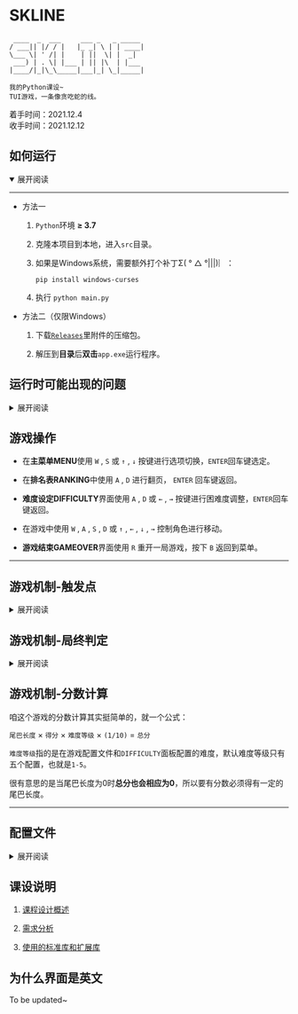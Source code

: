# SKLINE

```
 ____  _  ___     ___ _   _ _____
/ ___|| |/ / |   |_ _| \ | | ____|
\___ \| ' /| |    | ||  \| |  _|
 ___) | . \| |___ | || |\  | |___
|____/|_|\_\_____|___|_| \_|_____|

我的Python课设~ 
TUI游戏，一条像贪吃蛇的线。
```

着手时间：2021.12.4  
收手时间：2021.12.12


## 如何运行  

<details open>
<summary>展开阅读</summary>

------

* 方法一

    1. ```Python```环境 **≥ 3.7**

    2. 克隆本项目到本地，进入```src```目录。

    3. 如果是Windows系统，需要额外打个补丁Σ( ° △ °|||)︴：

        ```
        pip install windows-curses
        ```

    4. 执行 ```python main.py```  

<a id='exec_method2'></a>

* 方法二（仅限Windows）

    1. 下载[```Releases```](https://github.com/SomeBottle/skline@main/releases/latest)里附件的压缩包。  

    2. 解压到**目录**后**双击**```app.exe```运行程序。  

</details>

## 运行时可能出现的问题

<details>
<summary>展开阅读</summary>

---------

1. 运行即报错:  

    很有可能是```Python```版本低于```3.7```导致的。也有可能是窗口过小（见下面）  

2. 主菜单没有问题，但是进入游戏后抛出异常从而退出程序，异常中有```init_color```字样:  

    虽然程序在初始化颜色时会**判断终端是否支持颜色**，但是如果**终端不支持256色**或发生其他不好判断的异常（curses异常太模糊了，难以寻因），仍然会出现```init_color```错误，于是我在```config.json```里加了个**是否使用颜色**的配置项：

    ```json
    "use_color": true,
    ```

    改成不使用颜色就能解决问题（画面全变一个颜色其实增加难度了 w(ﾟДﾟ)w）：

    ```json
    "use_color": false,
    ```

3. 如果进入游戏后抛出异常，但异常中没有```init_color```字样：

    很有可能是终端屏幕小了，拉大就行。我在某个远程win7计算机上测试时发现**CMD窗口**竟然无法鼠标拖拉调整，怎么办呢？  

    ![change the size](https://cdn.jsdelivr.net/gh/SomeBottle/skline@main/docs/pics/win_size_of_cmd.gif)  

如果按[方法二](#exec_method2)运行程序，抛出异常时可能会直接**闪退**。为了看到异常，你可以选择把```app.exe```**拖拽**到```命令提示符```或者```PowerShell```里然后执行：  

![drag to cmd](https://cdn.jsdelivr.net/gh/SomeBottle/skline@main/docs/pics/drag_to_cmd.gif)  

</details>

## 游戏操作

* 在**主菜单MENU**使用 ```W``` , ```S``` 或 ```↑``` , ```↓``` 按键进行选项切换，```ENTER```回车键选定。  

* 在**排名表RANKING**中使用 ```A``` , ```D``` 进行翻页， ```ENTER``` 回车键返回。

* **难度设定DIFFICULTY**界面使用 ```A``` , ```D``` 或 ```←``` , ```→``` 按键进行困难度调整，```ENTER```回车键返回。

* 在游戏中使用 ```W``` , ```A``` , ```S``` , ```D``` 或 ```↑``` , ```←``` , ```↓``` , ```→``` 控制角色进行移动。

* **游戏结束GAMEOVER**界面使用 ```R``` 重开一局游戏，按下 ```B``` 返回到菜单。


------

## 游戏机制-触发点

<details>
<summary>展开阅读</summary>

--------

虽然称作是触发点，实际上也没啥高大上的，就是贪吃蛇里的食物罢了，不过我觉着这里不止是食物，所以就叫触发(Trigger)点了~∠( ᐛ 」∠)＿  

游戏中提供了 ```9``` 种**触发点**，在这里咱列举一下触发点的作用：

* 触发点与得分  

    |名字|默认样式|默认颜色|得分|是否增长尾巴|
    |:---:|:---:|:---:|:---:|:---:|
    |Normal|@|<img src="https://cdn.jsdelivr.net/gh/SomeBottle/skline@main/docs/svg/trigger-normal.svg"/>|1|是|
    |Bonus|+|<img src="https://cdn.jsdelivr.net/gh/SomeBottle/skline@main/docs/svg/trigger-bonus.svg"/>|2|否|
    |Accelerate|+|<img src="https://cdn.jsdelivr.net/gh/SomeBottle/skline@main/docs/svg/trigger-accelerate.svg"/>|1|是|
    |Decelerate|+|<img src="https://cdn.jsdelivr.net/gh/SomeBottle/skline@main/docs/svg/trigger-decelerate.svg"/>|1|是|
    |Myopia|*|<img src="https://cdn.jsdelivr.net/gh/SomeBottle/skline@main/docs/svg/trigger-myopia.svg"/>|1|否|
    |Bomb|*|<img src="https://cdn.jsdelivr.net/gh/SomeBottle/skline@main/docs/svg/trigger-bomb.svg"/>|0|是|
    |Invincibility|$|<img src="https://cdn.jsdelivr.net/gh/SomeBottle/skline@main/docs/svg/trigger-invincibility.svg"/>|0|是|
    |Stones|@|<img src="https://cdn.jsdelivr.net/gh/SomeBottle/skline@main/docs/svg/trigger-stones.svg"/>|1|是|
    |Teleport|$|<img src="https://cdn.jsdelivr.net/gh/SomeBottle/skline@main/docs/svg/trigger-teleport.svg"/>|1|是|


* 触发点与效果

    |名字|效果|演示|
    |:---:|:---:|:---:|
    |Normal|普通的加分|这个就不用特别演示了吧...|
    |Bonus|额外得分点，不会加长尾巴|![](https://cdn.jsdelivr.net/gh/SomeBottle/skline@main/docs/pics/trigger-bonus.gif)| 
    |Accelerate|碰到后线体会加速|![](https://cdn.jsdelivr.net/gh/SomeBottle/skline@main/docs/pics/trigger-accelerate.gif)| 
    |Decelerate|碰到后线体会减速|![](https://cdn.jsdelivr.net/gh/SomeBottle/skline@main/docs/pics/trigger-decelerate.gif)|
    |Myopia|碰到后会近视(视野减小)|![](https://cdn.jsdelivr.net/gh/SomeBottle/skline@main/docs/pics/trigger-myopia.gif)|
    |Bomb|触发后闪烁一会儿即爆炸，被炸到的尾巴会被削去，被炸到头就G了|![](https://cdn.jsdelivr.net/gh/SomeBottle/skline@main/docs/pics/trigger-bomb.gif)|
    |Invincibility|触发后线体会进入无敌模式，不会被判死|![](https://cdn.jsdelivr.net/gh/SomeBottle/skline@main/docs/pics/trigger-invincibility.gif)|
    |Stones|碰到后有流石会从随机方向闯入区域，线体头碰到流石时就游戏结束|![](https://cdn.jsdelivr.net/gh/SomeBottle/skline@main/docs/pics/trigger-stones.gif)|
    |Teleport|碰到后会被传送到地图中间的随机地方|![](https://cdn.jsdelivr.net/gh/SomeBottle/skline@main/docs/pics/trigger-teleport.gif)|

</details>

## 游戏机制-局终判定

<details>
<summary>展开阅读</summary>

------

游戏结束判定的前提是线体**没有无敌(Invincibility)效果**。  

|游戏结束判定|演示|
|:---:|:---:|
|头撞到墙壁|![](https://cdn.jsdelivr.net/gh/SomeBottle/skline@main/docs/pics/gameover-hitborder.gif)|
|头撞到自己尾巴|![](https://cdn.jsdelivr.net/gh/SomeBottle/skline@main/docs/pics/gameover-hitself.gif)|
|头被炸弹炸到|![](https://cdn.jsdelivr.net/gh/SomeBottle/skline@main/docs/pics/gameover-hitbomb.gif)|
|头被流石砸到|![](https://cdn.jsdelivr.net/gh/SomeBottle/skline@main/docs/pics/gameover-hitstones.gif)|

</details>


## 游戏机制-分数计算  

咱这个游戏的分数计算其实挺简单的，就一个公式：  

```尾巴长度``` × ```得分``` × ```难度等级``` × ```(1/10)``` = ```总分```  

```难度等级```指的是在游戏配置文件和```DIFFICULTY```面板配置的难度，默认难度等级只有五个配置，也就是```1-5```。

很有意思的是当尾巴长度为0时**总分也会相应为0**，所以要有分数必须得有一定的尾巴长度。


------

## 配置文件

<details>
<summary>展开阅读</summary>

------

在游戏初次运行时会在**同一目录下**生成配置文件```config.json```，咱从外层到内层注释一下：  

* 外层  

    ```json
    {
        "difficulty": 1, // 目前设定的难度等级，游戏里更改难度等级会自动更新这里的配置
        "tps": 10, // ticks per second，每秒游戏计算(tick)的次数
        "max_rank_len": 100, // 排行榜最多容纳多少项
        "use_color": true, // 是否使用颜色，有的终端不支持颜色，需要用到这个选项
        "diff_cfg": {...}, // 不同难度等级对应的游戏配置
        "styles":{...} // 部分元素的显示样式
    }
    ```

* 不同难度等级对应的游戏配置```diff_cfg```

    ```json
    {
        "1": { // 难度等级为1的配置
            "map_size": [50,15], // 地图大小(宽,高)，单位：格数
            "short_sight": [7,5], // 近视时视野大小(宽,高)，单位：格数
            "init_velo": 0.4, // 最开始线体行动的速度大小(最大值为1)，单位：格/tick
            "triggers": { // 触发点相关配置
                "summon": { // 生成触发点的概率(支持小数点后三位)
                    //以下所有概率加起来要为1
                    "normal": 0.5, // 普通点的生成概率
                    "bonus": 0.05, // 奖励点的生成概率
                    "accelerate": 0.08, // 加速点的生成概率  
                    "decelerate": 0.02, // 减速点的生成概率
                    "myopia": 0.05, // 近视点的生成概率
                    "bomb": 0.04, // 炸弹点的生成概率
                    "invincibility": 0.05, // 无敌点的生成概率
                    "stones": 0.06, // 流石点的生成概率  
                    "teleport": 0.15 // 传送点的生成概率
                },
                "last_for": { // 触发点对应的效果持续的时长(单位：秒)
                    "accelerate": 5, // 加速效果持续时间
                    "decelerate": 5, // 减速效果持续时间
                    "myopia": 3, // 近视效果持续时间 
                    "bomb": { 
                    "flash": 1.5, // 炸弹闪烁时间 
                    "explode": 0.5 // 爆炸持续时间
                    },
                    "invincibility": 6 // 无敌持续时间
                }
            }
        },
        ...
    }
    ```

* 部分元素的显示样式```styles```  

    ```json
    {
        "line": "#", // 线体的图案
        "line_head_color": [11, 170, 239], // 头部的颜色
        "line_body_color": [138, 220, 255], // 尾部的颜色
        "area_border": "#", // 边界的图案
        "border_color": [161, 161, 161], // 边界的颜色
        "to_explode": "*", // 爆炸闪烁的图案
        "to_explode_color": [255, 0, 0], // 爆炸闪烁的颜色
        "explode": "*", // 爆炸粒子的图案
        "explode_color": [255, 215, 15], // 爆炸粒子的颜色
        "flow_stone": "o", // 流石的图案
        "flow_stone_color": [199, 192, 173], // 流石的颜色
        "triggers": { // 触发点样式配置
            "normal": { // 普通点的样式
                "pattern": "@", // 这个点的图案
                "color": [255, 149, 0] // 这个点的颜色
            },
            "bonus": { // 奖励点的样式
                "pattern": "+",
                "color": [0, 224, 209]
            },
            "accelerate": { // 加速点的样式
                "pattern": "+",
                "color": [0, 235, 164]
            },
            "decelerate": { // 减速点的样式
                "pattern": "+",
                "color": [0, 235, 164]
            },
            "myopia": { // 近视点的样式
                "pattern": "*",
                "color": [16, 235, 0]
            },
            "bomb": { // 炸弹点的样式
                "pattern": "*",
                "color": [251, 255, 0]
            },
            "invincibility": { // 无敌点的样式
                "pattern": "$",
                "color": [255, 136, 0]
            },
            "stones": { // 流石点的样式
                "pattern": "@",
                "color": [255, 149, 0]
            },
            "teleport": { // 传送点的样式
                "pattern": "$",
                "color": [216, 245, 0]
            }
        }
    }
    ```

</details>

## 课设说明  

1. [课程设计概述](https://github.com/SomeBottle/skline@main/blob/main/docs/AboutTheCourseProject.md)  

2. [需求分析](https://github.com/SomeBottle/skline@main/blob/main/docs/RequirementsAnalysis.md)  

3. [使用的标准库和扩展库](https://github.com/SomeBottle/skline@main/blob/main/docs/Libraries.md)  

## 为什么界面是英文

To be updated~  